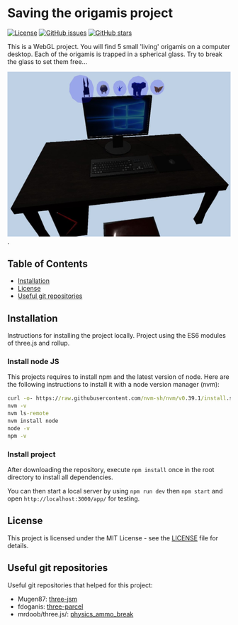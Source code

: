 # Saving the origamis project

[![License](https://img.shields.io/badge/License-MIT-blue.svg)](LICENSE)
[![GitHub issues](https://img.shields.io/github/issues/username/repo.svg)](https://github.com/username/repo/issues)
[![GitHub stars](https://img.shields.io/github/stars/username/repo.svg)](https://github.com/username/repo/stargazers)

This is a WebGL project. You will find 5 small 'living' origamis on a computer desktop. Each of the origamis is trapped in a spherical glass. Try to break the glass to set them free... 

![Saving the origamis project](./app/assets/models/save-origami.JPG).

## Table of Contents

- [Installation](#installation)
- [License](#license)
- [Useful git repositories](#usefulgitrepositories)

## Installation

Instructions for installing the project locally. Project using the ES6 modules of three.js and rollup.

### Install node JS
This projects requires to install npm and the latest version of node. Here are the following instructions to install it with a node version manager (nvm):

``` cmd
curl -o- https://raw.githubusercontent.com/nvm-sh/nvm/v0.39.1/install.sh | bash 
nvm -v
nvm ls-remote
nvm install node
node -v
npm -v
```

### Install project

After downloading the repository, execute `npm install` once in the root directory to install all dependencies.

You can then start a local server by using `npm run dev` then `npm start` and open `http://localhost:3000/app/` for testing.


## License

This project is licensed under the MIT License - see the [LICENSE](LICENSE) file for details.

## Useful git repositories 

Useful git repositories that helped for this project:

- Mugen87: [three-jsm](https://github.com/Mugen87/three-jsm)
- fdoganis: [three-parcel](https://github.com/fdoganis/three_parcel)
- mrdoob/three.js/: [physics_ammo_break](https://github.com/mrdoob/three.js/blob/master/examples/physics_ammo_break.html)

